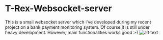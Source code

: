 # T-Rex-Websocket-server
This is a small websocket server which I've developed during my recent project on a bank payment monitoring system. Of course it is still under heavy development. However, main functionalities works good :-)
![alt text](https://pasteboard.co/HeUt6Wb.png)

